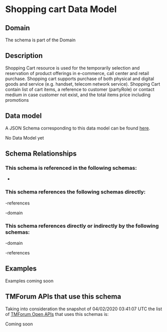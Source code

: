 # Shopping cart Data Model

## Domain

The  schema is part of the  Domain

## Description

Shopping Cart resource is used for the temporarily selection and reservation of product offerings in e-commerce, call center and retail purchase. Shopping cart supports purchase of both physical and digital goods and service (e.g. handset, telecom network service). Shopping Cart contain list of cart items, a reference to customer (partyRole) or contact medium in case customer not exist, and the total items price including promotions

## Data model

A JSON Schema corresponding to this data model can be found
[here](https://github.com/tmforum-rand/schemas/blob/candidates/Customer/ShoppingCart.schema.json).

No Data Model yet

## Schema Relationships

### This schema is referenced in the following schemas:

-

### This schema references the following schemas directly:

-references

-domain

### This schema references directly or indirectly by the following schemas:

-domain

-references



## Examples

Examples coming soon

## TMForum APIs that use this schema

Taking into consideration the snapshot of 04/02/2020 03:41:07 UTC the list of [TMForum Open APIs](https://www.tmforum.org/open-apis/) that uses this schemas is:

Coming soon